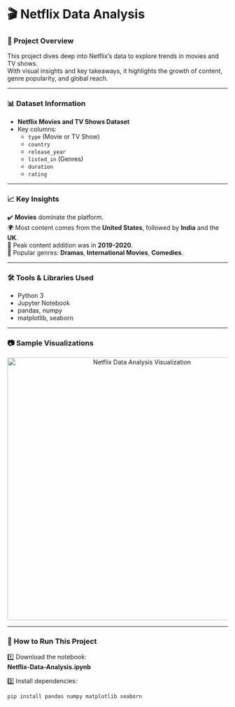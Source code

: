 # 🎬 Netflix Data Analysis

### 📌 Project Overview
This project dives deep into Netflix’s data to explore trends in movies and TV shows.  
With visual insights and key takeaways, it highlights the growth of content, genre popularity, and global reach.

---

### 📊 Dataset Information
- **Netflix Movies and TV Shows Dataset**
- Key columns:
  - `type` (Movie or TV Show)
  - `country`
  - `release_year`
  - `listed_in` (Genres)
  - `duration`
  - `rating`

---

### 📈 Key Insights
✔️ **Movies** dominate the platform.  
🌍 Most content comes from the **United States**, followed by **India** and the **UK**.  
📅 Peak content addition was in **2019-2020**.  
🎥 Popular genres: **Dramas**, **International Movies**, **Comedies**.

---

### 🛠️ Tools & Libraries Used
- Python 3
- Jupyter Notebook
- pandas, numpy
- matplotlib, seaborn

---

### 📷 Sample Visualizations

<p align="center">
  <img src="https://i.imgur.com/VWgDAWu.png" width="600" alt="Netflix Data Analysis Visualization">
</p>

---

### 🚀 How to Run This Project

1️⃣ Download the notebook:  
**Netflix-Data-Analysis.ipynb**

2️⃣ Install dependencies:
```bash
pip install pandas numpy matplotlib seaborn
